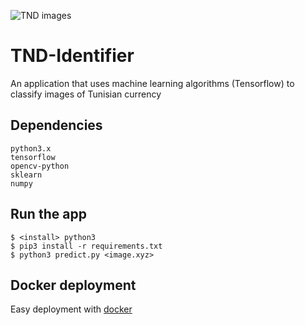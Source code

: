 ![TND images](../img/TND_coins.png)

# TND-Identifier
An application that uses machine learning algorithms (Tensorflow) to classify images of Tunisian currency


## Dependencies
    python3.x
    tensorflow
    opencv-python
    sklearn
    numpy


## Run the app
    $ <install> python3
    $ pip3 install -r requirements.txt
    $ python3 predict.py <image.xyz>

## Docker deployment
Easy deployment with [docker](docker/)

